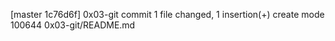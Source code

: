 [master 1c76d6f] 0x03-git commit
 1 file changed, 1 insertion(+)
 create mode 100644 0x03-git/README.md
